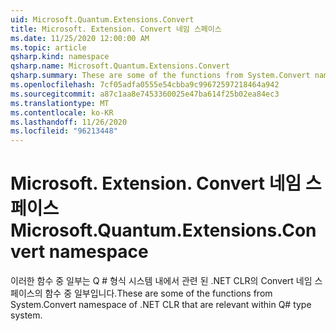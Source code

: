 ```yaml
---
uid: Microsoft.Quantum.Extensions.Convert
title: Microsoft. Extension. Convert 네임 스페이스
ms.date: 11/25/2020 12:00:00 AM
ms.topic: article
qsharp.kind: namespace
qsharp.name: Microsoft.Quantum.Extensions.Convert
qsharp.summary: These are some of the functions from System.Convert namespace of .NET CLR that are relevant within Q# type system.
ms.openlocfilehash: 7cf05adfa0555e54cbba9c99672597218464a942
ms.sourcegitcommit: a87c1aa8e7453360025e47ba614f25b02ea84ec3
ms.translationtype: MT
ms.contentlocale: ko-KR
ms.lasthandoff: 11/26/2020
ms.locfileid: "96213448"
---
```

# <a name="microsoftquantumextensionsconvert-namespace"></a><span data-ttu-id="27f1e-102">Microsoft. Extension. Convert 네임 스페이스</span><span class="sxs-lookup"><span data-stu-id="27f1e-102">Microsoft.Quantum.Extensions.Convert namespace</span></span>

<span data-ttu-id="27f1e-103">이러한 함수 중 일부는 Q # 형식 시스템 내에서 관련 된 .NET CLR의 Convert 네임 스페이스의 함수 중 일부입니다.</span><span class="sxs-lookup"><span data-stu-id="27f1e-103">These are some of the functions from System.Convert namespace of .NET CLR that are relevant within Q# type system.</span></span>

